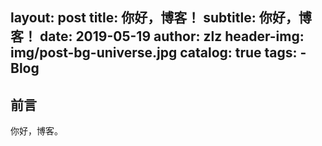 layout:     post
title:      你好，博客！
subtitle:   你好，博客！
date:       2019-05-19
author:     zlz
header-img: img/post-bg-universe.jpg
catalog: true
tags:
    - Blog
---


## 前言

你好，博客。
